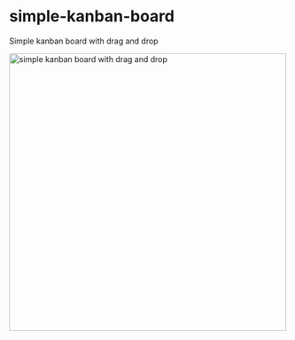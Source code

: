 # simple-kanban-board


Simple kanban board with drag and drop


<img
     width="500"
     src="https://user-images.githubusercontent.com/26147340/123528415-3027a680-d6bd-11eb-9840-bb11da8a2d5b.gif"
     alt="simple kanban board with drag and drop"
/>
